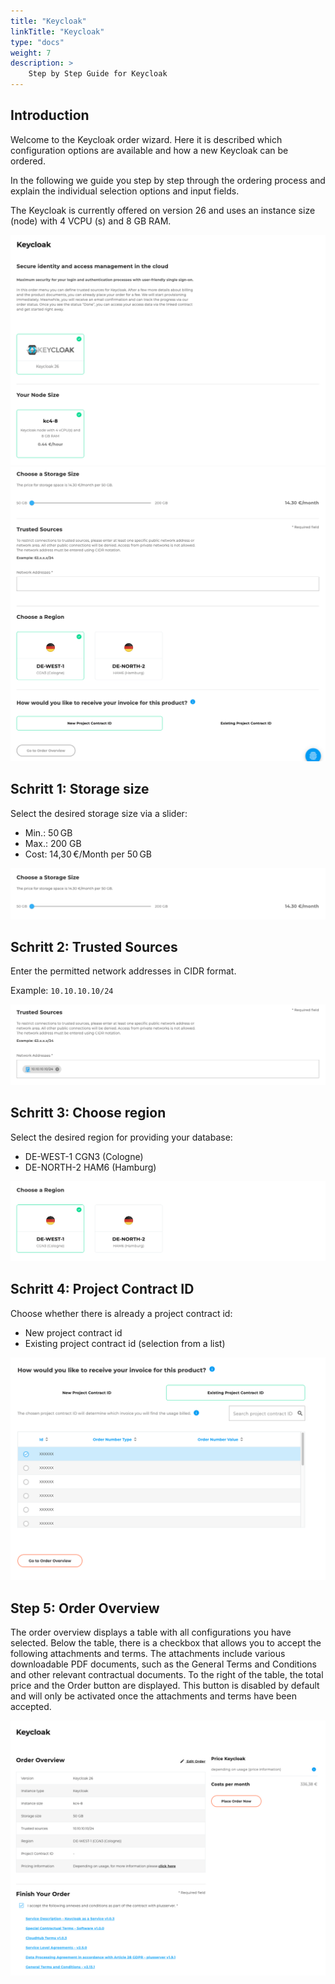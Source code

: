 ```yaml
---
title: "Keycloak"
linkTitle: "Keycloak"
type: "docs"
weight: 7
description: >
    Step by Step Guide for Keycloak
---
```


## Introduction

Welcome to the Keycloak order wizard. Here it is described which configuration options are available and how a new Keycloak can be ordered.

In the following we guide you step by step through the ordering process and explain the individual selection options and input fields.

The Keycloak is currently offered on version 26 and uses an instance size (node) with 4 VCPU (s) and 8 GB RAM.

![Keycloak overview 1](img/keycloak-overview1.png)
![Keycloak overview 2](img/keycloak-overview2.png)

## Schritt 1: Storage size

Select the desired storage size via a slider:

- Min.: 50 GB
- Max.: 200 GB
- Cost: 14,30 €/Month per 50 GB

![Keycloak memory](img/keycloak-storage.png)

## Schritt 2: Trusted Sources

Enter the permitted network addresses in CIDR format.

Example:
`10.10.10.10/24`

![Keycloak Trusted Sources](img/keycloak-sources.png)

## Schritt 3: Choose region

Select the desired region for providing your database:

- DE-WEST-1 CGN3 (Cologne)
- DE-NORTH-2 HAM6 (Hamburg)

![Keycloak Region](img/keycloak-regions.png)

## Schritt 4: Project Contract ID

Choose whether there is already a project contract id:

- New project contract id
- Existing project contract id (selection from a list)

![Keycloak project contract id](img/keycloak-existing-project.png)

## Step 5: Order Overview

The order overview displays a table with all configurations you have selected.
Below the table, there is a checkbox that allows you to accept the following attachments and terms.
The attachments include various downloadable PDF documents, such as the General Terms and Conditions and other relevant contractual documents.
To the right of the table, the total price and the Order button are displayed.
This button is disabled by default and will only be activated once the attachments and terms have been accepted.

![Keycloak Order Overview](img/keycloak-order-overview.png)
